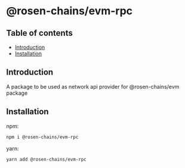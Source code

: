 # @rosen-chains/evm-rpc

## Table of contents

- [Introduction](#introduction)
- [Installation](#installation)

## Introduction

A package to be used as network api provider for @rosen-chains/evm package

## Installation

npm:

```sh
npm i @rosen-chains/evm-rpc
```

yarn:

```sh
yarn add @rosen-chains/evm-rpc
```

